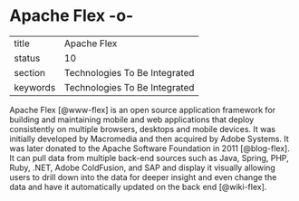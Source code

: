 # Apache Flex -o-


|          |                               |
| -------- | ----------------------------- |
| title    | Apache Flex                   | 
| status   | 10                            |
| section  | Technologies To Be Integrated |
| keywords | Technologies To Be Integrated |



Apache Flex [@www-flex] is an open source application framework
for building and maintaining mobile and web applications that deploy
consistently on multiple browsers, desktops and mobile devices. It was
initially developed by Macromedia and then acquired by Adobe
Systems. It was later donated to the Apache Software Foundation in
2011 [@blog-flex]. It can pull data from multiple back-end sources
such as Java, Spring, PHP, Ruby, .NET, Adobe ColdFusion, and SAP and
display it visually allowing users to drill down into the data for
deeper insight and even change the data and have it automatically
updated on the back end [@wiki-flex].

